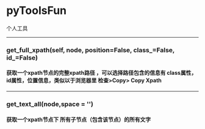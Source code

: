 # pyToolsFun
个人工具

--------
### get_full_xpath(self, node, position=False, class_=False, id_=False)

#### 获取一个xpath节点的完整xpath路径 ，可以选择路径包含的信息有 class属性，id属性，位置信息，类似以于浏览器里 检查>Copy> Copy Xpath

------------------
### get_text_all(node,space = '')

#### 获取一个xpath节点下 所有子节点（包含该节点）的所有文字
